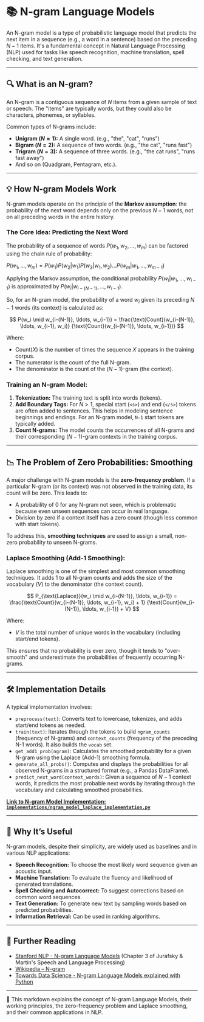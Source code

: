# 📚 N-gram Language Models

An N-gram model is a type of probabilistic language model that predicts the next item in a sequence (e.g., a word in a sentence) based on the preceding $N-1$ items. It's a fundamental concept in Natural Language Processing (NLP) used for tasks like speech recognition, machine translation, spell checking, and text generation.

---

## 🔍 What is an N-gram?

An N-gram is a contiguous sequence of $N$ items from a given sample of text or speech. The "items" are typically words, but they could also be characters, phonemes, or syllables.

Common types of N-grams include:

* **Unigram ($N=1$):** A single word. (e.g., "the", "cat", "runs")
* **Bigram ($N=2$):** A sequence of two words. (e.g., "the cat", "runs fast")
* **Trigram ($N=3$):** A sequence of three words. (e.g., "the cat runs", "runs fast away")
* And so on (Quadgram, Pentagram, etc.).

---

## 💡 How N-gram Models Work

N-gram models operate on the principle of the **Markov assumption**: the probability of the next word depends only on the previous $N-1$ words, not on all preceding words in the entire history.

### The Core Idea: Predicting the Next Word

The probability of a sequence of words $P(w_1, w_2, ..., w_m)$ can be factored using the chain rule of probability:

$P(w_1, ..., w_m) = P(w_1) P(w_2|w_1) P(w_3|w_1, w_2) ... P(w_m|w_1, ..., w_{m-1})$

Applying the Markov assumption, the conditional probability $P(w_i | w_1, ..., w_{i-1})$ is approximated by $P(w_i | w_{i-(N-1)}, ..., w_{i-1})$.

So, for an N-gram model, the probability of a word $w_i$ given its preceding $N-1$ words (its context) is calculated as:

$$
P(w_i \mid w_{i-(N-1)}, \ldots, w_{i-1}) =
\frac{\text{Count}(w_{i-(N-1)}, \ldots, w_{i-1}, w_i)}
     {\text{Count}(w_{i-(N-1)}, \ldots, w_{i-1})}
$$



Where:
* $\text{Count}(X)$ is the number of times the sequence $X$ appears in the training corpus.
* The numerator is the count of the full N-gram.
* The denominator is the count of the $(N-1)$-gram (the context).

### Training an N-gram Model:

1.  **Tokenization:** The training text is split into words (tokens).
2.  **Add Boundary Tags:** For $N > 1$, special start (`<s>`) and end (`</s>`) tokens are often added to sentences. This helps in modeling sentence beginnings and endings. For an N-gram model, `N-1` start tokens are typically added.
3.  **Count N-grams:** The model counts the occurrences of all N-grams and their corresponding $(N-1)$-gram contexts in the training corpus.

---

## 📉 The Problem of Zero Probabilities: Smoothing

A major challenge with N-gram models is the **zero-frequency problem**. If a particular N-gram (or its context) was not observed in the training data, its count will be zero. This leads to:

* A probability of 0 for any N-gram not seen, which is problematic because even unseen sequences can occur in real language.
* Division by zero if a context itself has a zero count (though less common with start tokens).

To address this, **smoothing techniques** are used to assign a small, non-zero probability to unseen N-grams.

### Laplace Smoothing (Add-1 Smoothing):

Laplace smoothing is one of the simplest and most common smoothing techniques. It adds 1 to all N-gram counts and adds the size of the vocabulary ($V$) to the denominator (the context count).

$$
P_{\text{Laplace}}(w_i \mid w_{i-(N-1)}, \ldots, w_{i-1}) = 
\frac{\text{Count}(w_{i-(N-1)}, \ldots, w_{i-1}, w_i) + 1}
     {\text{Count}(w_{i-(N-1)}, \ldots, w_{i-1}) + V}
$$


Where:
* $V$ is the total number of unique words in the vocabulary (including start/end tokens).

This ensures that no probability is ever zero, though it tends to "over-smooth" and underestimate the probabilities of frequently occurring N-grams.

---

## 🛠 Implementation Details

A typical implementation involves:

* `preprocess(text)`: Converts text to lowercase, tokenizes, and adds start/end tokens as needed.
* `train(text)`: Iterates through the tokens to build `ngram_counts` (frequency of N-grams) and `context_counts` (frequency of the preceding N-1 words). It also builds the `vocab` set.
* `get_add1_prob(ngram)`: Calculates the smoothed probability for a given N-gram using the Laplace (Add-1) smoothing formula.
* `generate_all_probs()`: Computes and displays the probabilities for all observed N-grams in a structured format (e.g., a Pandas DataFrame).
* `predict_next_word(context_words)`: Given a sequence of $N-1$ context words, it predicts the most probable next words by iterating through the vocabulary and calculating smoothed probabilities.

**[Link to N-gram Model Implementation: `implementations/ngram_model_laplace_implementation.py`](../implementations/N%20gram/ngram.py)**

---

## 🌟 Why It’s Useful

N-gram models, despite their simplicity, are widely used as baselines and in various NLP applications:

* **Speech Recognition:** To choose the most likely word sequence given an acoustic input.
* **Machine Translation:** To evaluate the fluency and likelihood of generated translations.
* **Spell Checking and Autocorrect:** To suggest corrections based on common word sequences.
* **Text Generation:** To generate new text by sampling words based on predicted probabilities.
* **Information Retrieval:** Can be used in ranking algorithms.

---

## 🔗 Further Reading

* [Stanford NLP - N-gram Language Models](https://web.stanford.edu/~jurafsky/slp3/3.pdf) (Chapter 3 of Jurafsky & Martin's Speech and Language Processing)
* [Wikipedia – N-gram](https://en.wikipedia.org/wiki/N-gram)
* [Towards Data Science - N-gram Language Models explained with Python](https://towardsdatascience.com/n-gram-language-models-explained-with-python-code-c49b1a533d)

---

📂 This markdown explains the concept of N-gram Language Models, their working principles, the zero-frequency problem and Laplace smoothing, and their common applications in NLP.